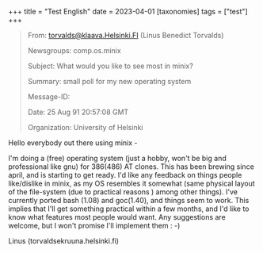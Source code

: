 +++
title = "Test English"
date = 2023-04-01
[taxonomies]
tags = ["test"]
+++

> From: torvalds@klaava.Helsinki.FI (Linus Benedict Torvalds)
>
> Newsgroups: comp.os.minix
>
> Subject: What would you like to see most in minix?
>
> Summary: small poll for my new operating system
>
> Message-ID:
>
> Date: 25 Aug 91 20:57:08 GMT
>
> Organization: University of Helsinki

Hello everybody out there using minix -

I'm doing a (free) operating system (just a hobby, won't be big and professional like gnu) for 386(486) AT clones. This has been brewing since april, and is starting to get ready. I'd like any feedback on things people like/dislike in minix, as my OS resembles it somewhat (same physical layout of the file-system (due to practical reasons ) among other things). I've currently ported bash (1.08) and goc(1.40), and things seem to work. This implies that I'll get something practical within a few months, and I'd like to know what features most people would want. Any suggestions are welcome, but I won't promise I'll implement them : -)

Linus (torvaldsekruuna.helsinki.fi)
